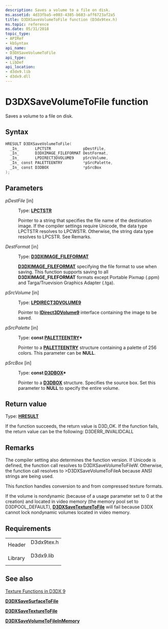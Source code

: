 ```yaml
---
description: Saves a volume to a file on disk.
ms.assetid: 4d33fba5-e003-4385-b683-aff6723af2a5
title: D3DXSaveVolumeToFile function (D3dx9tex.h)
ms.topic: reference
ms.date: 05/31/2018
topic_type:
- APIRef
- kbSyntax
api_name:
- D3DXSaveVolumeToFile
api_type:
- LibDef
api_location:
- d3dx9.lib
- d3dx9.dll
---
```


# D3DXSaveVolumeToFile function

Saves a volume to a file on disk.

## Syntax


```C++
HRESULT D3DXSaveVolumeToFile(
  _In_       LPCTSTR              pDestFile,
  _In_       D3DXIMAGE_FILEFORMAT DestFormat,
  _In_       LPDIRECT3DVOLUME9    pSrcVolume,
  _In_ const PALETTEENTRY         *pSrcPalette,
  _In_ const D3DBOX               *pSrcBox
);
```



## Parameters

<dl> <dt>

*pDestFile* \[in\]
</dt> <dd>

Type: **[**LPCTSTR**](../winprog/windows-data-types.md)**

Pointer to a string that specifies the file name of the destination image. If the compiler settings require Unicode, the data type LPCTSTR resolves to LPCWSTR. Otherwise, the string data type resolves to LPCSTR. See Remarks.

</dd> <dt>

*DestFormat* \[in\]
</dt> <dd>

Type: **[**D3DXIMAGE\_FILEFORMAT**](./d3dximage-fileformat.md)**

[**D3DXIMAGE\_FILEFORMAT**](./d3dximage-fileformat.md) specifying the file format to use when saving. This function supports saving to all **D3DXIMAGE\_FILEFORMAT** formats except Portable Pixmap (.ppm) and Targa/Truevision Graphics Adapter (.tga).

</dd> <dt>

*pSrcVolume* \[in\]
</dt> <dd>

Type: **[**LPDIRECT3DVOLUME9**](/windows/win32/api/d3d9helper/nn-d3d9helper-idirect3dvolume9)**

Pointer to [**IDirect3DVolume9**](/windows/win32/api/d3d9helper/nn-d3d9helper-idirect3dvolume9) interface containing the image to be saved.

</dd> <dt>

*pSrcPalette* \[in\]
</dt> <dd>

Type: **const [**PALETTEENTRY**](/windows/win32/api/wingdi/ns-wingdi-paletteentry)\***

Pointer to a [**PALETTEENTRY**](/windows/win32/api/wingdi/ns-wingdi-paletteentry) structure containing a palette of 256 colors. This parameter can be **NULL**.

</dd> <dt>

*pSrcBox* \[in\]
</dt> <dd>

Type: **const [**D3DBOX**](d3dbox.md)\***

Pointer to a [**D3DBOX**](d3dbox.md) structure. Specifies the source box. Set this parameter to **NULL** to specify the entire volume.

</dd> </dl>

## Return value

Type: **[**HRESULT**](https://msdn.microsoft.com/library/Bb401631(v=MSDN.10).aspx)**

If the function succeeds, the return value is D3D\_OK. If the function fails, the return value can be the following: D3DERR\_INVALIDCALL

## Remarks

The compiler setting also determines the function version. If Unicode is defined, the function call resolves to D3DXSaveVolumeToFileW. Otherwise, the function call resolves to >D3DXSaveVolumeToFileA because ANSI strings are being used.

This function handles conversion to and from compressed texture formats.

If the volume is nondynamic (because of a usage parameter set to 0 at the creation) and located in video memory (the memory pool set to D3DPOOL\_DEFAULT), [**D3DXSaveTextureToFile**](d3dxsavetexturetofile.md) will fail because D3DX cannot lock nondynamic volumes located in video memory.

## Requirements



|                    |                                                                                       |
|--------------------|---------------------------------------------------------------------------------------|
| Header<br/>  | <dl> <dt>D3dx9tex.h</dt> </dl> |
| Library<br/> | <dl> <dt>D3dx9.lib</dt> </dl>  |



## See also

<dl> <dt>

[Texture Functions in D3DX 9](dx9-graphics-reference-d3dx-functions-texture.md)
</dt> <dt>

[**D3DXSaveSurfaceToFile**](d3dxsavesurfacetofile.md)
</dt> <dt>

[**D3DXSaveTextureToFile**](d3dxsavetexturetofile.md)
</dt> <dt>

[**D3DXSaveVolumeToFileInMemory**](d3dxsavevolumetofileinmemory.md)
</dt> </dl>

 

 
